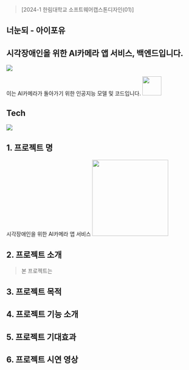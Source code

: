>[2024-1 한림대학교 소프트웨어캡스톤디자인(01)]

<h2>너눈되 - 아이포유</h2>

## 시각장애인을 위한 AI카메라 앱 서비스, 백엔드입니다.

<img src="https://capsule-render.vercel.app/api?type=waving&color=auto&height=200&section=header&text=EyeForYou&fontSize=90" />
<br>

이는 AI카메라가 돌아가기 위한 인공지능 모델 및 코드입니다.
<a href="https://drive.google.com/file/d/1DlfjXgiAk8QIVTAmmDes7RbiRSQLU61o/view?usp=sharing">
    <img src="https://search.pstatic.net/common/?src=http%3A%2F%2Fblogfiles.naver.net%2FMjAyMjA5MjhfNDUg%2FMDAxNjY0MzQ1NTQwMzE4.8kPOBHlmDWuHuIE16vnJwv_TuAwm63iswN1wGW3Fg_og.jyAmwmPSRXAtgoZYq1oDxoTn_zoN00Pp-AUQvkVFpNcg.PNG.dldhxpzm111%2F%25B1%25B8%25B1%25DB%25B5%25E5%25B6%25F3%25C0%25CC%25BA%25EA.png&type=sc960_832" width="50" />
</a>

## Tech
<img src="https://skillicons.dev/icons?i=fastapi,python,dcomponents&perline="/>

## 1. 프로젝트 명
시각장애인을 위한 AI카메라 앱 서비스 
<img src="https://github.com/nyang-code/EyeForYouapp_BackEnd/assets/85928740/bfe4453c-0367-4795-a8b6-3f8d9876efe3" width="200px"/>

## 2. 프로젝트 소개
>본 프로젝트는 


## 3. 프로젝트 목적 

## 4. 프로젝트 기능 소개

## 5. 프로젝트 기대효과 

## 6. 프로젝트 시연 영상
